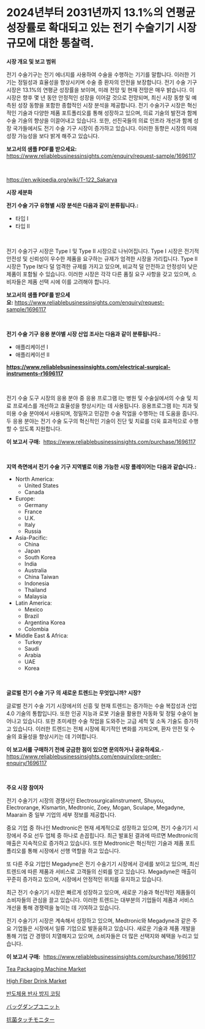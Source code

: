 <p><h1>2024년부터 2031년까지 13.1%의 연평균 성장률로 확대되고 있는 전기 수술기기 시장 규모에 대한 통찰력.</h1></p><p><strong>시장 개요 및 보고 범위</strong></p>
<p><p>전기 수술기구는 전기 에너지를 사용하여 수술을 수행하는 기기를 말합니다. 이러한 기기는 정밀성과 효율성을 향상시키며 수술 중 환자의 안전을 보장합니다. 전기 수술 기구 시장은 13.1%의 연평균 성장률을 보이며, 미래 전망 및 현재 전망은 매우 밝습니다. 이 시장은 향후 몇 년 동안 안정적인 성장을 이어갈 것으로 전망되며, 최신 시장 동향 및 예측된 성장 동향을 포함한 종합적인 시장 분석을 제공합니다. 전기 수술기구 시장은 혁신적인 기술과 다양한 제품 포트폴리오를 통해 성장하고 있으며, 의료 기술의 발전과 함께 수술 기술의 향상을 이끌어내고 있습니다. 또한, 선진국들의 의료 인프라 개선과 함께 성장 국가들에서도 전기 수술 기구 시장이 증가하고 있습니다. 이러한 동향은 시장의 미래 성장 가능성을 보다 밝게 해주고 있습니다.</p></p>
<p><strong>보고서의 샘플 PDF를 받으세요:</strong> <a href="https://www.reliablebusinessinsights.com/enquiry/request-sample/1696117">https://www.reliablebusinessinsights.com/enquiry/request-sample/1696117</a></p>
<p>&nbsp;</p>
<p><a href="https://en.wikipedia.org/wiki/T-122_Sakarya">https://en.wikipedia.org/wiki/T-122_Sakarya</a></p>
<p><strong>시장 세분화</strong></p>
<p><strong>전기 수술 기구 유형별 시장 분석은 다음과 같이 분류됩니다.:</strong></p>
<p><ul><li>타입 I</li><li>타입 II</li></ul></p>
<p>&nbsp;</p>
<p><p>전기 수술기구 시장은 Type I 및 Type II 시장으로 나뉘어집니다. Type I 시장은 전기적 안전성 및 신뢰성이 우수한 제품을 요구하는 규제가 엄격한 시장을 가리킵니다. Type II 시장은 Type I보다 덜 엄격한 규제를 가지고 있으며, 비교적 덜 안전하고 안정성이 낮은 제품이 포함될 수 있습니다. 이러한 시장은 각각 다른 품질 요구 사항을 갖고 있으며, 소비자들은 제품 선택 시에 이를 고려해야 합니다.</p></p>
<p><strong>보고서의 샘플 PDF를 받으세요:</strong>&nbsp;<a href="https://www.reliablebusinessinsights.com/enquiry/request-sample/1696117">https://www.reliablebusinessinsights.com/enquiry/request-sample/1696117</a></p>
<p>&nbsp;</p>
<p><strong> 전기 수술 기구 응용 분야별 시장 산업 조사는 다음과 같이 분류됩니다.:</strong></p>
<p><ul><li>애플리케이션 I</li><li>애플리케이션 II</li></ul></p>
<p><strong><a href="https://www.reliablebusinessinsights.com/electrical-surgical-instruments-r1696117">https://www.reliablebusinessinsights.com/electrical-surgical-instruments-r1696117</a></strong></p>
<p>&nbsp;</p>
<p><p>전기 수술 도구 시장의 응용 분야 중 응용 프로그램 I는 병원 및 수술실에서의 수술 및 치료 프로세스를 개선하고 효율성을 향상시키는 데 사용됩니다. 응용프로그램 II는 치과 및 미용 수술 분야에서 사용되며, 정밀하고 민감한 수술 작업을 수행하는 데 도움을 줍니다. 두 응용 분야는 전기 수술 도구의 혁신적인 기술이 진단 및 치료를 더욱 효과적으로 수행할 수 있도록 지원합니다.</p></p>
<p><strong>이 보고서 구매:</strong>&nbsp; <a href="https://www.reliablebusinessinsights.com/purchase/1696117">https://www.reliablebusinessinsights.com/purchase/1696117</a></p>
<p>&nbsp;</p>
<p><strong>지역 측면에서 전기 수술 기구 지역별로 이용 가능한 시장 플레이어는 다음과 같습니다.:</strong></p>
<p><ul>
    <li>
        North America:
        <ul>
            <li>United States</li>
            <li>Canada</li>
        </ul>
    </li>
    <li>
        Europe:
        <ul>
            <li>Germany</li>
            <li>France</li>
            <li>U.K.</li>
            <li>Italy</li>
            <li>Russia</li>
        </ul>
    </li>
    <li>
        Asia-Pacific:
        <ul>
            <li>China</li>
            <li>Japan</li>
            <li>South Korea</li>
            <li>India</li>
            <li>Australia</li>
            <li>China Taiwan</li>
            <li>Indonesia</li>
            <li>Thailand</li>
            <li>Malaysia</li>
        </ul>
    </li>
    <li>
        Latin America:
        <ul>
            <li>Mexico</li>
            <li>Brazil</li>
            <li>Argentina Korea</li>
            <li>Colombia</li>
        </ul>
    </li>
    <li>
        Middle East & Africa:
        <ul>
            <li>Turkey</li>
            <li>Saudi</li>
            <li>Arabia</li>
            <li>UAE</li>
            <li>Korea</li>
        </ul>
    </li>
    </ul></p>
<p>&nbsp;</p>
<p><strong>글로벌 전기 수술 기구 의 새로운 트렌드는 무엇입니까? 시장?</strong></p>
<p><p>글로벌 전기 수술 기기 시장에서의 신흥 및 현재 트렌드는 증가하는 수술 복잡성과 산업 4.0 기술의 통합입니다. 또한 인공 지능과 로봇 기술을 활용한 자동화 및 정밀 수술이 늘어나고 있습니다. 또한 초미세한 수술 작업을 도와주는 고급 세척 및 소독 기술도 증가하고 있습니다. 이러한 트렌드는 전체 시장에 획기적인 변화를 가져오며, 환자 안전 및 수술의 효율성을 향상시키는 데 기여합니다.</p></p>
<p><strong>이 보고서를 구매하기 전에 궁금한 점이 있으면 문의하거나 공유하세요.</strong>- <a href="https://www.reliablebusinessinsights.com/enquiry/pre-order-enquiry/1696117">https://www.reliablebusinessinsights.com/enquiry/pre-order-enquiry/1696117</a></p>
<p>&nbsp;</p>
<p><strong>주요 시장 참여자</strong></p>
<p><p>전기 수술기기 시장의 경쟁사인 Electrosurgicalinstrument, Shuyou, Electrorange, Klsmartin, Medtronic, Zoey, Mcgan, Sculape, Megadyne, Maarain 중 일부 기업의 세부 정보를 제공합니다.</p><p>중요 기업 중 하나인 Medtronic은 현재 세계적으로 성장하고 있으며, 전기 수술기기 시장에서 주요 선두 업체 중 하나로 손꼽힙니다. 최근 발표된 결과에 따르면 Medtronic의 매출은 지속적으로 증가하고 있습니다. 또한 Medtronic은 혁신적인 기술과 제품 포트폴리오를 통해 시장에서 선행 역할을 하고 있습니다.</p><p>또 다른 주요 기업인 Megadyne은 전기 수술기기 시장에서 강세를 보이고 있으며, 최신 트렌드에 따른 제품과 서비스로 고객들의 신뢰를 얻고 있습니다. Megadyne은 매출이 꾸준히 증가하고 있으며, 시장에서 안정적인 위치를 유지하고 있습니다.</p><p>최근 전기 수술기기 시장은 빠르게 성장하고 있으며, 새로운 기술과 혁신적인 제품들이 소비자들의 관심을 끌고 있습니다. 이러한 트렌드는 대부분의 기업들이 제품과 서비스 개선을 통해 경쟁력을 높이는 데 기여하고 있습니다.</p><p>전기 수술기기 시장은 계속해서 성장하고 있으며, Medtronic와 Megadyne과 같은 주요 기업들은 시장에서 일류 기업으로 발돋움하고 있습니다. 새로운 기술과 제품 개발을 통해 기업 간 경쟁이 치열해지고 있으며, 소비자들은 더 많은 선택지와 혜택을 누리고 있습니다.</p></p>
<p><strong>이 보고서 구매:</strong>&nbsp;&nbsp;<a href="https://www.reliablebusinessinsights.com/purchase/1696117">https://www.reliablebusinessinsights.com/purchase/1696117</a></p>
<p><p><a href="https://issuu.com/reportprime-2/docs/tea-packaging-machine-market-size-2030.pptx">Tea Packaging Machine Market</a></p><p><a href="https://github.com/sonuprakash1/Market-Research-Report-List-3/blob/main/high-fiber-drink-market.md">High Fiber Drink Market</a></p><p><a href="https://github.com/mithunmistry2258/Market-Research-Report-List-1/blob/main/7038672163741.md">반도체용 반사 방지 코팅</a></p><p><a href="https://github.com/KaliMetz2023/Market-Research-Report-List-1/blob/main/6788915153305.md">バッグダンプユニット</a></p><p><a href="https://github.com/oqoeusbvpadwjs08/Market-Research-Report-List-2/blob/main/5884908153306.md">抗菌タッチモニター</a></p></p>